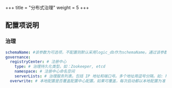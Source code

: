 +++
title = "分布式治理"
weight = 5
+++

## 配置项说明

### 治理

```yaml
schemaName: #该参数为可选项，不配置则默认采用logic_db作为schemaName。通过该参数与治理模块可实现JDBC与PROXY同时在线
governance:
  registryCenter: # 注册中心
    type: # 治理持久化类型。如：Zookeeper, etcd
    namespace: # 注册中心命名空间
    serverLists: # 治理服务列表。包括 IP 地址和端口号。多个地址用逗号分隔。如: host1:2181,host2:2181 
  overwrite: # 本地配置是否覆盖配置中心配置。如果可覆盖，每次启动都以本地配置为准
```
